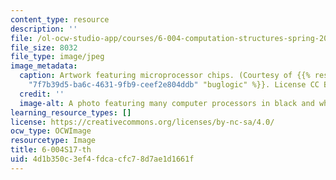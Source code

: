 ```yaml
---
content_type: resource
description: ''
file: /ol-ocw-studio-app/courses/6-004-computation-structures-spring-2017/4d1b350c3ef4fdcacfc78d7ae1d1661f_6-004S17-th.jpg
file_size: 8032
file_type: image/jpeg
image_metadata:
  caption: Artwork featuring microprocessor chips. (Courtesy of {{% resource_link
    "7f7b39d5-ba6c-4631-9fb9-ceef2e804ddb" "buglogic" %}}. License CC BY-NC-SA.)
  credit: ''
  image-alt: A photo featuring many computer processors in black and white
learning_resource_types: []
license: https://creativecommons.org/licenses/by-nc-sa/4.0/
ocw_type: OCWImage
resourcetype: Image
title: 6-004S17-th
uid: 4d1b350c-3ef4-fdca-cfc7-8d7ae1d1661f
---
```

